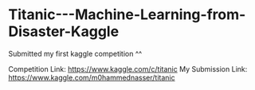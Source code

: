 # Titanic---Machine-Learning-from-Disaster-Kaggle
Submitted my first kaggle competition ^^

Competition Link: https://www.kaggle.com/c/titanic
My Submission Link: https://www.kaggle.com/m0hammednasser/titanic
